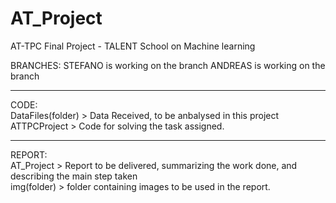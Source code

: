 # AT_Project
AT-TPC Final Project - TALENT School on Machine learning

BRANCHES: 
STEFANO is working on the branch 
ANDREAS is working on the branch 

******************************************************  
CODE:  
DataFiles(folder) > Data Received, to be anbalysed in this project  
ATTPCProject      > Code for solving the task assigned.  

******************************************************  
REPORT:  
AT_Project  > Report to be delivered, summarizing the work done, and describing the main step taken  
img(folder) > folder containing images to be used in the report.  
